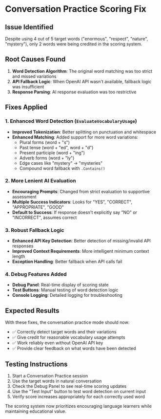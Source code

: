 # Conversation Practice Scoring Fix

## Issue Identified
Despite using 4 out of 5 target words ("enormous", "respect", "nature", "mystery"), only 2 words were being credited in the scoring system.

## Root Causes Found

1. **Word Detection Algorithm**: The original word matching was too strict and missed variations
2. **API Fallback Logic**: When OpenAI API wasn't available, fallback logic was insufficient  
3. **Response Parsing**: AI response evaluation was too restrictive

## Fixes Applied

### 1. Enhanced Word Detection (`EvaluateVocabularyUsage`)
- **Improved Tokenization**: Better splitting on punctuation and whitespace
- **Enhanced Matching**: Added support for more word variations:
  - Plural forms (word + "s") 
  - Past tense (word + "ed", word + "d")
  - Present participle (word + "ing")
  - Adverb forms (word + "ly")
  - Edge cases like "mystery" → "mysteries"
  - Compound word fallback with `.Contains()`

### 2. More Lenient AI Evaluation
- **Encouraging Prompts**: Changed from strict evaluation to supportive assessment
- **Multiple Success Indicators**: Looks for "YES", "CORRECT", "APPROPRIATE", "GOOD"
- **Default to Success**: If response doesn't explicitly say "NO" or "INCORRECT", assumes correct

### 3. Robust Fallback Logic
- **Enhanced API Key Detection**: Better detection of missing/invalid API responses
- **Improved Context Requirements**: More intelligent minimum context length
- **Exception Handling**: Better fallback when API calls fail

### 4. Debug Features Added
- **Debug Panel**: Real-time display of scoring state
- **Test Buttons**: Manual testing of word detection logic
- **Console Logging**: Detailed logging for troubleshooting

## Expected Results
With these fixes, the conversation practice mode should now:
- ✅ Correctly detect target words and their variations
- ✅ Give credit for reasonable vocabulary usage attempts  
- ✅ Work reliably even without OpenAI API key
- ✅ Provide clear feedback on what words have been detected

## Testing Instructions
1. Start a Conversation Practice session
2. Use the target words in natural conversation
3. Check the Debug Panel to see real-time scoring updates
4. Use the "Test Input" button to test word detection on current input
5. Verify score increases appropriately for each correctly used word

The scoring system now prioritizes encouraging language learners while maintaining educational value.
